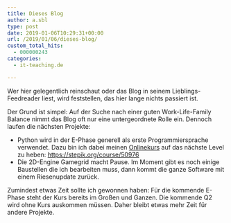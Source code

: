 ```yaml
---
title: Dieses Blog
author: a.sbl
type: post
date: 2019-01-06T10:29:31+00:00
url: /2019/01/06/dieses-blog/
custom_total_hits:
  - 000000243
categories:
  - it-teaching.de

---
```

 

Wer hier gelegentlich reinschaut oder das Blog in seinem Lieblings-Feedreader liest, wird feststellen, das hier lange nichts passiert ist.

Der Grund ist simpel: Auf der Suche nach einer guten Work-Life-Family Balance nimmt das Blog oft nur eine untergeordnete Rolle ein. Dennoch laufen die nächsten Projekte:

  * Python wird in der E-Phase generell als erste Programmiersprache verwendet. Dazu bin ich dabei meinen [Onlinekurs][1] auf das nächste Level zu heben: https://stepik.org/course/50976
  * Die 2D-Engine Gamegrid macht Pause. Im Moment gibt es noch einige Baustellen die ich bearbeiten muss, dann kommt die ganze Software mit einem Riesenupdate zurück.

Zumindest etwas Zeit sollte ich gewonnen haben: Für die kommende E-Phase steht der Kurs bereits im Großen und Ganzen. Die kommende Q2 wird ohne Kurs auskommen müssen. Daher bleibt etwas mehr Zeit für andere Projekte.

 [1]: https://stepik.org/course/6229/